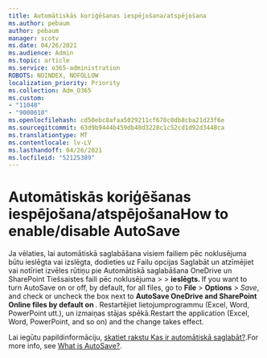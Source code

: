 ```yaml
---
title: Automātiskās koriģēšanas iespējošana/atspējošana
ms.author: pebaum
author: pebaum
manager: scotv
ms.date: 04/26/2021
ms.audience: Admin
ms.topic: article
ms.service: o365-administration
ROBOTS: NOINDEX, NOFOLLOW
localization_priority: Priority
ms.collection: Adm_O365
ms.custom:
- "11048"
- "9000610"
ms.openlocfilehash: cd50ebc8afaa5029211cf678c0db8cba21d23f6e
ms.sourcegitcommit: 63d9b9444b459db48d3228c1c52cd1d92d3448ca
ms.translationtype: MT
ms.contentlocale: lv-LV
ms.lasthandoff: 04/26/2021
ms.locfileid: "52125389"
---
```

# <a name="how-to-enabledisable-autosave"></a><span data-ttu-id="8497b-102">Automātiskās koriģēšanas iespējošana/atspējošana</span><span class="sxs-lookup"><span data-stu-id="8497b-102">How to enable/disable AutoSave</span></span>

<span data-ttu-id="8497b-103">Ja vēlaties, lai automātiskā saglabāšana visiem failiem pēc noklusējuma būtu ieslēgta vai izslēgta, dodieties uz Failu opcijas Saglabāt un atzīmējiet vai notīriet izvēles rūtiņu pie Automātiskā saglabāšana OneDrive un SharePoint Tiešsaistes faili pēc noklusējuma  >    >   **ieslēgts. <application>**</span><span class="sxs-lookup"><span data-stu-id="8497b-103">If you want to turn AutoSave on or off, by default, for all files, go to **File** > **Options** > *Save*, and check or uncheck the box next to **AutoSave OneDrive and SharePoint Online files by default on <application>**.</span></span> <span data-ttu-id="8497b-104">Restartējiet lietojumprogrammu (Excel, Word, PowerPoint utt.), un izmaiņas stājas spēkā.</span><span class="sxs-lookup"><span data-stu-id="8497b-104">Restart the application (Excel, Word, PowerPoint, and so on) and the change takes effect.</span></span> 

<span data-ttu-id="8497b-105">Lai iegūtu papildinformāciju, [skatiet rakstu Kas ir automātiskā saglabāt?](https://support.microsoft.com/topic/what-is-autosave-6d6bd723-ebfd-4e40-b5f6-ae6e8088f7a5?ui=en-us&rs=en-us&ad=us).</span><span class="sxs-lookup"><span data-stu-id="8497b-105">For more info, see [What is AutoSave?](https://support.microsoft.com/topic/what-is-autosave-6d6bd723-ebfd-4e40-b5f6-ae6e8088f7a5?ui=en-us&rs=en-us&ad=us).</span></span>